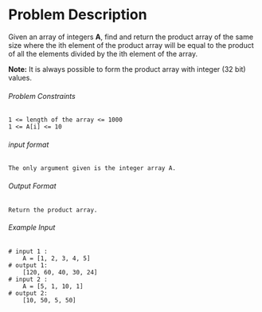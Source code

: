 # Problem Description

Given an array of integers **A**, find and return the product array of the same size where the ith element of the product array will be equal to the product of all the elements divided by the ith element of the array.

**Note:** It is always possible to form the product array with integer (32 bit) values.

###### Problem Constraints

```
1 <= length of the array <= 1000
1 <= A[i] <= 10
```

###### input format

``` 
The only argument given is the integer array A.
```

###### Output Format

```
Return the product array.
```

###### Example Input

```
# input 1 : 
    A = [1, 2, 3, 4, 5]
# output 1: 
    [120, 60, 40, 30, 24]
# input 2 : 
    A = [5, 1, 10, 1]
# output 2: 
    [10, 50, 5, 50]
```
